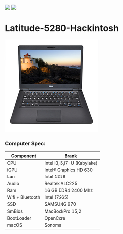 [![](https://img.shields.io/badge/EFI-Release-informational?style=flat&logo=apple&logoColor=white&color=9debeb)](https://github.com/Baio1977/EFI-Varie-Hackintosh)
[![](https://img.shields.io/badge/Telegram-HackintoshLifeIT-informational?style=flat&logo=telegram&logoColor=white&color=5fb659)](https://t.me/HackintoshLife_it)

# Latitude-5280-Hackintosh

![Dell](./Screenshot/1.jpg)


### Computer Spec:

| Component        | Brank                              |
| ---------------- | ---------------------------------- |
| CPU              | Intel i3,i5,i7-U (Kabylake)        |
| iGPU             | Intel® Graphics HD 630             |
| Lan              | Intel 1219                         |
| Audio            | Realtek ALC225                     |
| Ram              | 16 GB DDR4 2400 Mhz                |
| Wifi + Bluetooth | Intel (7265)                       |
| SSD              | SAMSUNG 970                        |
| SmBios           | MacBookPro 15,2                    |
| BootLoader       | OpenCore                           |
| macOS            | Sonoma                             |
